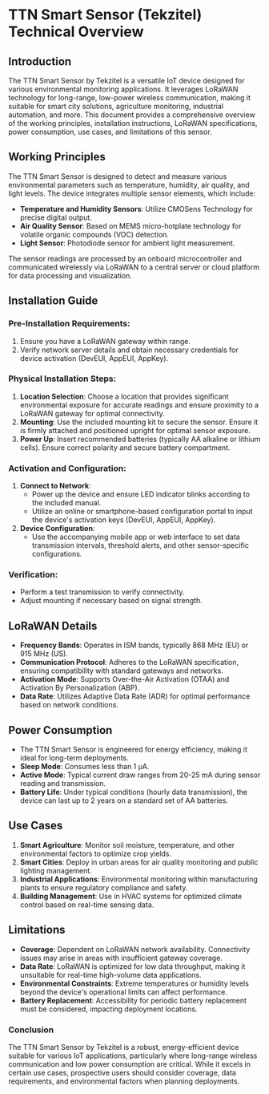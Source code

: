# TTN Smart Sensor (Tekzitel) Technical Overview

## Introduction
The TTN Smart Sensor by Tekzitel is a versatile IoT device designed for various environmental monitoring applications. It leverages LoRaWAN technology for long-range, low-power wireless communication, making it suitable for smart city solutions, agriculture monitoring, industrial automation, and more. This document provides a comprehensive overview of the working principles, installation instructions, LoRaWAN specifications, power consumption, use cases, and limitations of this sensor.

## Working Principles
The TTN Smart Sensor is designed to detect and measure various environmental parameters such as temperature, humidity, air quality, and light levels. The device integrates multiple sensor elements, which include:

- **Temperature and Humidity Sensors**: Utilize CMOSens Technology for precise digital output.
- **Air Quality Sensor**: Based on MEMS micro-hotplate technology for volatile organic compounds (VOC) detection.
- **Light Sensor**: Photodiode sensor for ambient light measurement.

The sensor readings are processed by an onboard microcontroller and communicated wirelessly via LoRaWAN to a central server or cloud platform for data processing and visualization.

## Installation Guide
### Pre-Installation Requirements:
1. Ensure you have a LoRaWAN gateway within range.
2. Verify network server details and obtain necessary credentials for device activation (DevEUI, AppEUI, AppKey).

### Physical Installation Steps:
1. **Location Selection**: Choose a location that provides significant environmental exposure for accurate readings and ensure proximity to a LoRaWAN gateway for optimal connectivity.
2. **Mounting**: Use the included mounting kit to secure the sensor. Ensure it is firmly attached and positioned upright for optimal sensor exposure.
3. **Power Up**: Insert recommended batteries (typically AA alkaline or lithium cells). Ensure correct polarity and secure battery compartment.

### Activation and Configuration:
1. **Connect to Network**:
   - Power up the device and ensure LED indicator blinks according to the included manual.
   - Utilize an online or smartphone-based configuration portal to input the device's activation keys (DevEUI, AppEUI, AppKey).
2. **Device Configuration**:
   - Use the accompanying mobile app or web interface to set data transmission intervals, threshold alerts, and other sensor-specific configurations.

### Verification:
- Perform a test transmission to verify connectivity.
- Adjust mounting if necessary based on signal strength.

## LoRaWAN Details
- **Frequency Bands**: Operates in ISM bands, typically 868 MHz (EU) or 915 MHz (US).
- **Communication Protocol**: Adheres to the LoRaWAN specification, ensuring compatibility with standard gateways and networks.
- **Activation Mode**: Supports Over-the-Air Activation (OTAA) and Activation By Personalization (ABP).
- **Data Rate**: Utilizes Adaptive Data Rate (ADR) for optimal performance based on network conditions.

## Power Consumption
- The TTN Smart Sensor is engineered for energy efficiency, making it ideal for long-term deployments.
- **Sleep Mode**: Consumes less than 1 µA.
- **Active Mode**: Typical current draw ranges from 20-25 mA during sensor reading and transmission.
- **Battery Life**: Under typical conditions (hourly data transmission), the device can last up to 2 years on a standard set of AA batteries.

## Use Cases
1. **Smart Agriculture**: Monitor soil moisture, temperature, and other environmental factors to optimize crop yields.
2. **Smart Cities**: Deploy in urban areas for air quality monitoring and public lighting management.
3. **Industrial Applications**: Environmental monitoring within manufacturing plants to ensure regulatory compliance and safety.
4. **Building Management**: Use in HVAC systems for optimized climate control based on real-time sensing data.

## Limitations
- **Coverage**: Dependent on LoRaWAN network availability. Connectivity issues may arise in areas with insufficient gateway coverage.
- **Data Rate**: LoRaWAN is optimized for low data throughput, making it unsuitable for real-time high-volume data applications.
- **Environmental Constraints**: Extreme temperatures or humidity levels beyond the device's operational limits can affect performance.
- **Battery Replacement**: Accessibility for periodic battery replacement must be considered, impacting deployment locations.

### Conclusion
The TTN Smart Sensor by Tekzitel is a robust, energy-efficient device suitable for various IoT applications, particularly where long-range wireless communication and low power consumption are critical. While it excels in certain use cases, prospective users should consider coverage, data requirements, and environmental factors when planning deployments.